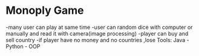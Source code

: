 # Monoply Game
 -many user can play at same time -user can random dice with computer or manually and read it with camera(image processing) -player can buy and sell country -if player have no money and no countries ,lose Tools: Java - Python - OOP
